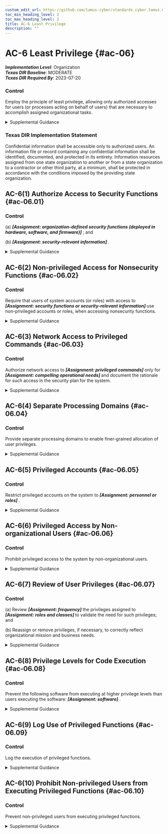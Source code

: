 ```yaml
---
custom_edit_url: https://github.com/tamus-cyber/standards.cyber.tamus.edu/tree/main/static/content/tamus.edu/TAMUS_profile.xml
toc_min_heading_level: 2
toc_max_heading_level: 2
title: AC-6 Least Privilege
description: ""
---
```


# AC-6 Least Privilege {#ac-06}

_**Implementation Level**_: Organization\
_**Texas DIR Baseline**_: MODERATE\
_**Texas DIR Required By**_: 2023-07-20

### Control

Employ the principle of least privilege, allowing only authorized accesses for users (or processes acting on behalf of users) that are necessary to accomplish assigned organizational tasks.

<details>
  <summary>Supplemental Guidance</summary>

Organizations employ least privilege for specific duties and systems. The principle of least privilege is also applied to system processes, ensuring that the processes have access to systems and operate at privilege levels no higher than necessary to accomplish organizational missions or business functions. Organizations consider the creation of additional processes, roles, and accounts as necessary to achieve least privilege. Organizations apply least privilege to the development, implementation, and operation of organizational systems.

</details>

### Texas DIR Implementation Statement

Confidential information shall be accessible only to authorized users. An information file or record containing any confidential information shall be identified, documented, and protected in its entirety. Information resources assigned from one state organization to another or from a state organization to a contractor or other third party, at a minimum, shall be protected in accordance with the conditions imposed by the providing state organization.

## AC-6(1) Authorize Access to Security Functions {#ac-06.01}

### Control

(a)                      <strong>                        <em>[Assignment: organization-defined security functions (deployed in hardware, software, and firmware)]</em>                     </strong> ; and

(b)                      <strong>                        <em>[Assignment: security-relevant information]</em>                     </strong>.

<details>
  <summary>Supplemental Guidance</summary>

Security functions include establishing system accounts, configuring access authorizations (i.e., permissions, privileges), configuring settings for events to be audited, and establishing intrusion detection parameters. Security-relevant information includes filtering rules for routers or firewalls, configuration parameters for security services, cryptographic key management information, and access control lists. Authorized personnel include security administrators, system administrators, system security officers, system programmers, and other privileged users.

</details>

## AC-6(2) Non-privileged Access for Nonsecurity Functions {#ac-06.02}

### Control

Require that users of system accounts (or roles) with access to <strong>                     <em>[Assignment: security functions or security-relevant information]</em>                  </strong> use non-privileged accounts or roles, when accessing nonsecurity functions.

<details>
  <summary>Supplemental Guidance</summary>

Requiring the use of non-privileged accounts when accessing nonsecurity functions limits exposure when operating from within privileged accounts or roles. The inclusion of roles addresses situations where organizations implement access control policies, such as role-based access control, and where a change of role provides the same degree of assurance in the change of access authorizations for the user and the processes acting on behalf of the user as would be provided by a change between a privileged and non-privileged account.

</details>

## AC-6(3) Network Access to Privileged Commands {#ac-06.03}

### Control

Authorize network access to <strong>                     <em>[Assignment: privileged commands]</em>                  </strong> only for <strong>                     <em>[Assignment: compelling operational needs]</em>                  </strong> and document the rationale for such access in the security plan for the system.

<details>
  <summary>Supplemental Guidance</summary>

Network access is any access across a network connection in lieu of local access (i.e., user being physically present at the device).

</details>

## AC-6(4) Separate Processing Domains {#ac-06.04}

### Control

Provide separate processing domains to enable finer-grained allocation of user privileges.

<details>
  <summary>Supplemental Guidance</summary>

Providing separate processing domains for finer-grained allocation of user privileges includes using virtualization techniques to permit additional user privileges within a virtual machine while restricting privileges to other virtual machines or to the underlying physical machine, implementing separate physical domains, and employing hardware or software domain separation mechanisms.

</details>

## AC-6(5) Privileged Accounts {#ac-06.05}

### Control

Restrict privileged accounts on the system to <strong>                     <em>[Assignment: personnel or roles]</em>                  </strong>.

<details>
  <summary>Supplemental Guidance</summary>

Privileged accounts, including super user accounts, are typically described as system administrator for various types of commercial off-the-shelf operating systems. Restricting privileged accounts to specific personnel or roles prevents day-to-day users from accessing privileged information or privileged functions. Organizations may differentiate in the application of restricting privileged accounts between allowed privileges for local accounts and for domain accounts provided that they retain the ability to control system configurations for key parameters and as otherwise necessary to sufficiently mitigate risk.

</details>

## AC-6(6) Privileged Access by Non-organizational Users {#ac-06.06}

### Control

Prohibit privileged access to the system by non-organizational users.

<details>
  <summary>Supplemental Guidance</summary>

An organizational user is an employee or an individual considered by the organization to have the equivalent status of an employee. Organizational users include contractors, guest researchers, or individuals detailed from other organizations. A non-organizational user is a user who is not an organizational user. Policies and procedures for granting equivalent status of employees to individuals include a need-to-know, citizenship, and the relationship to the organization.

</details>

## AC-6(7) Review of User Privileges {#ac-06.07}

### Control

(a) Review <strong>                        <em>[Assignment: frequency]</em>                     </strong> the privileges assigned to <strong>                        <em>[Assignment: roles and classes]</em>                     </strong> to validate the need for such privileges; and

(b) Reassign or remove privileges, if necessary, to correctly reflect organizational mission and business needs.

<details>
  <summary>Supplemental Guidance</summary>

The need for certain assigned user privileges may change over time to reflect changes in organizational mission and business functions, environments of operation, technologies, or threats. A periodic review of assigned user privileges is necessary to determine if the rationale for assigning such privileges remains valid. If the need cannot be revalidated, organizations take appropriate corrective actions.

</details>

## AC-6(8) Privilege Levels for Code Execution {#ac-06.08}

### Control

Prevent the following software from executing at higher privilege levels than users executing the software: <strong>                     <em>[Assignment: software]</em>                  </strong>.

<details>
  <summary>Supplemental Guidance</summary>

In certain situations, software applications or programs need to execute with elevated privileges to perform required functions. However, depending on the software functionality and configuration, if the privileges required for execution are at a higher level than the privileges assigned to organizational users invoking such applications or programs, those users may indirectly be provided with greater privileges than assigned.

</details>

## AC-6(9) Log Use of Privileged Functions {#ac-06.09}

### Control

Log the execution of privileged functions.

<details>
  <summary>Supplemental Guidance</summary>

The misuse of privileged functions, either intentionally or unintentionally by authorized users or by unauthorized external entities that have compromised system accounts, is a serious and ongoing concern and can have significant adverse impacts on organizations. Logging and analyzing the use of privileged functions is one way to detect such misuse and, in doing so, help mitigate the risk from insider threats and the advanced persistent threat.

</details>

## AC-6(10) Prohibit Non-privileged Users from Executing Privileged Functions {#ac-06.10}

### Control

Prevent non-privileged users from executing privileged functions.

<details>
  <summary>Supplemental Guidance</summary>

Privileged functions include disabling, circumventing, or altering implemented security or privacy controls, establishing system accounts, performing system integrity checks, and administering cryptographic key management activities. Non-privileged users are individuals who do not possess appropriate authorizations. Privileged functions that require protection from non-privileged users include circumventing intrusion detection and prevention mechanisms or malicious code protection mechanisms. Preventing non-privileged users from executing privileged functions is enforced by <a xmlns="http://csrc.nist.gov/ns/oscal/1.0" href="#ac-3">AC-3</a>.

</details>

